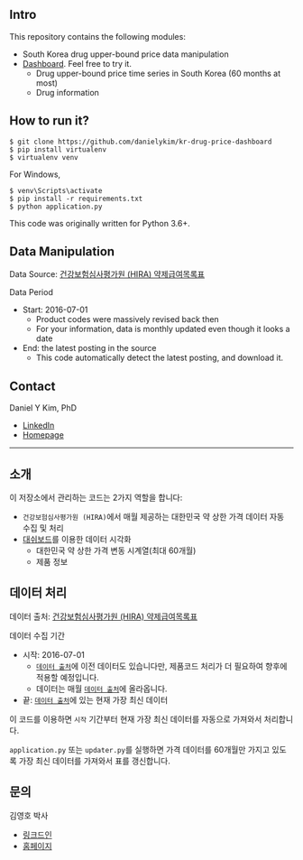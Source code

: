 ## Intro
This repository contains the following modules:
- South Korea drug upper-bound price data manipulation
- [Dashboard](http://kr-drug-price-dashboard.eba-p9n9y8af.ap-northeast-2.elasticbeanstalk.com/). Feel free to try it.
  - Drug upper-bound price time series in South Korea (60 months at most)
  - Drug information


## How to run it?
```
$ git clone https://github.com/danielykim/kr-drug-price-dashboard
$ pip install virtualenv
$ virtualenv venv
```

For Windows,
```
$ venv\Scripts\activate
$ pip install -r requirements.txt
$ python application.py
```

This code was originally written for Python 3.6+.


## Data Manipulation
Data Source: [건강보험심사평가원 (HIRA) 약제급여목록표](https://www.hira.or.kr/bbsDummy.do?pgmid=HIRAA030014050000)

Data Period
- Start: 2016-07-01
  - Product codes were massively revised back then
  - For your information, data is monthly updated even though it looks a date
- End: the latest posting in the source
  - This code automatically detect the latest posting, and download it.


## Contact
Daniel Y Kim, PhD
- [LinkedIn](https://www.linkedin.com/in/danielyounghokim/)
- [Homepage](http://danielykim.me/)


----


## 소개
이 저장소에서 관리하는 코드는 2가지 역할을 합니다:
- `건강보험심사평가원 (HIRA)`에서 매월 제공하는 대한민국 약 상한 가격 데이터 자동 수집 및 처리
- [대쉬보드](http://kr-drug-price-dashboard.eba-p9n9y8af.ap-northeast-2.elasticbeanstalk.com/)를 이용한 데이터 시각화
  - 대한민국 약 상한 가격 변동 시계열(최대 60개월)
  - 제품 정보


## 데이터 처리
데이터 출처: [건강보험심사평가원 (HIRA) 약제급여목록표](https://www.hira.or.kr/bbsDummy.do?pgmid=HIRAA030014050000)

데이터 수집 기간
- 시작: 2016-07-01
  - [`데이터 출처`](https://www.hira.or.kr/bbsDummy.do?pgmid=HIRAA030014050000)에 이전 데이터도 있습니다만, 제품코드 처리가 더 필요하여 향후에 적용할 예정입니다.
  - 데이터는 매월 [`데이터 출처`](https://www.hira.or.kr/bbsDummy.do?pgmid=HIRAA030014050000)에 올라옵니다.
- 끝: [`데이터 출처`](https://www.hira.or.kr/bbsDummy.do?pgmid=HIRAA030014050000)에 있는 현재 가장 최신 데이터

이 코드를 이용하면 `시작` 기간부터 현재 가장 최신 데이터를 자동으로 가져와서 처리합니다.

`application.py` 또는 `updater.py`를 실행하면 가격 데이터를 60개월만 가지고 있도록 가장 최신 데이터를 가져와서 표를 갱신합니다.


## 문의
김영호 박사
- [링크드인](https://www.linkedin.com/in/danielyounghokim/)
- [홈페이지](http://danielykim.me/)
